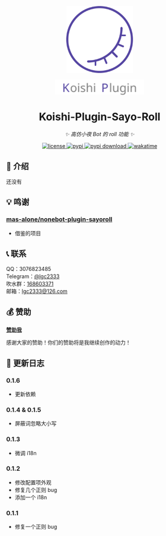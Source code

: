 <!-- markdownlint-disable MD026 MD031 MD033 MD036 MD041 -->

<div align="center">

<a href="https://koishi.chat/zh-CN/market/">
  <img src="https://raw.githubusercontent.com/lgc-KoiDev/readme/master/workspace/koishi-plugin.png" width="180" height="180" alt="NoneBotPluginLogo">
</a>

<p>
  <img src="https://raw.githubusercontent.com/lgc-KoiDev/readme/master/workspace/KoishiPlugin.svg" width="240" alt="NoneBotPluginText">
</p>

# Koishi-Plugin-Sayo-Roll

_✨ 高仿小夜 Bot 的 roll 功能 ✨_

<a href="./LICENSE">
  <img src="https://img.shields.io/github/license/lgc-KoiDev/koishi-plugin-sayo-roll.svg" alt="license">
</a>
<a href="https://www.npmjs.com/package/koishi-plugin-sayo-roll">
  <img src="https://img.shields.io/npm/v/koishi-plugin-sayo-roll" alt="pypi">
</a>
<a href="https://www.npmjs.com/package/koishi-plugin-sayo-roll">
  <img src="https://img.shields.io/npm/dm/koishi-plugin-sayo-roll" alt="pypi download">
</a>
<a href="https://wakatime.com/badge/user/b61b0f9a-f40b-4c82-bc51-0a75c67bfccf/project/962169b7-1180-4c4c-9d39-badbff74707f">
  <img src="https://wakatime.com/badge/user/b61b0f9a-f40b-4c82-bc51-0a75c67bfccf/project/962169b7-1180-4c4c-9d39-badbff74707f.svg" alt="wakatime">
</a>

</div>

## 📖 介绍

还没有

## 💡 鸣谢

### [mas-alone/nonebot-plugin-sayoroll](https://github.com/mas-alone/nonebot-plugin-sayoroll)

- 借鉴的项目

## 📞 联系

QQ：3076823485  
Telegram：[@lgc2333](https://t.me/lgc2333)  
吹水群：[168603371](https://qm.qq.com/q/EikuZ5sP4G)  
邮箱：<lgc2333@126.com>

## 💰 赞助

**[赞助我](https://blog.lgc2333.top/donate)**

感谢大家的赞助！你们的赞助将是我继续创作的动力！

## 📝 更新日志

### 0.1.6

- 更新依赖

### 0.1.4 & 0.1.5

- 屏蔽词忽略大小写

### 0.1.3

- 微调 i18n

### 0.1.2

- 修改配置项外观
- 修复几个正则 bug
- 添加一个 i18n

### 0.1.1

- 修复一个正则 bug
